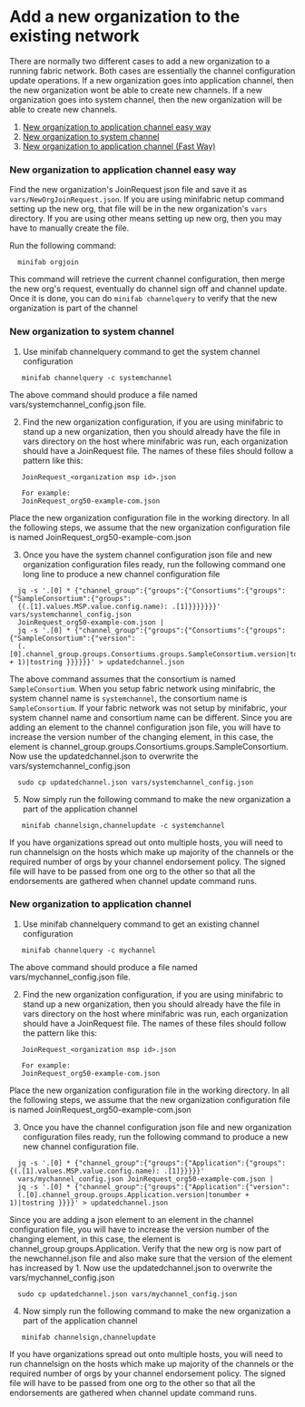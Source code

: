# Add a new organization to the existing network

There are normally two different cases to add a new organization to a running fabric network.
Both cases are essentially the channel configuration update operations. If a new organization
goes into application channel, then the new organization wont be able to create new channels.
If a new organization goes into system channel, then the new organization will be able to
create new channels.

1. [New organization to application channel easy way](#new-organization-to-application-channel-easy-way)
2. [New organization to system channel](#new-organization-to-system-channel)
3. [New organization to application channel (Fast Way)](#new-organization-to-application-channel)

### New organization to application channel easy way

Find the new organization's JoinRequest json file and save it as `vars/NewOrgJoinRequest.json`.
If you are using minifabric netup command setting up the new org, that file will be in the new
organization's `vars` directory. If you are using other means setting up new org, then you may
have to manually create the file.

Run the following command:

```
  minifab orgjoin
```

This command will retrieve the current channel configuration, then merge the new org's request,
eventually do channel sign off and channel update. Once it is done, you can do `minifab channelquery`
to verify that the new organization is part of the channel

### New organization to system channel
1. Use minifab channelquery command to get the system channel configuration
```
   minifab channelquery -c systemchannel
```
The above command should produce a file named vars/systemchannel_config.json file.

2. Find the new organization configuration, if you are using minifabric to stand up a new
organization, then you should already have the file in vars directory on the host where
minifabric was run, each organization should have a JoinRequest file. The names of these
files should follow a pattern like this:

```
   JoinRequest_<organization msp id>.json

   For example:
   JoinRequest_org50-example-com.json
```

Place the new organization configuration file in the working directory. In all the following
steps, we assume that the new organization configuration file is named JoinRequest_org50-example-com.json

3. Once you have the system channel configuration json file and new organization configuration
files ready, run the following command one long line to produce a new channel configuration file

```
  jq -s '.[0] * {"channel_group":{"groups":{"Consortiums":{"groups":{"SampleConsortium":{"groups":
  {(.[1].values.MSP.value.config.name): .[1]}}}}}}}' vars/systemchannel_config.json
  JoinRequest_org50-example-com.json |
  jq -s '.[0] * {"channel_group":{"groups":{"Consortiums":{"groups":{"SampleConsortium":{"version":
  (.[0].channel_group.groups.Consortiums.groups.SampleConsortium.version|tonumber + 1)|tostring }}}}}}' > updatedchannel.json
```

The above command assumes that the consortium is named `SampleConsortium`. When you setup fabric network using
minifabric, the system channel name is `systemchannel`, the consortium name is `SampleConsortium`. If your fabric
network was not setup by minifabric, your system channel name and consortium name can be different.
Since you are adding an element to the channel configuration json file, you will have to increase the version number
of the changing element, in this case, the element is channel_group.groups.Consortiums.groups.SampleConsortium.
Now use the updatedchannel.json to overwrite the vars/systemchannel_config.json

```
  sudo cp updatedchannel.json vars/systemchannel_config.json
```

5. Now simply run the following command to make the new organization a part of the application channel

```
   minifab channelsign,channelupdate -c systemchannel
```

If you have organizations spread out onto multiple hosts, you will need to run channelsign on the hosts
which make up majority of the channels or the required number of orgs by your channel endorsement policy.
The signed file will have to be passed from one org to the other so that all the endorsements are gathered
when channel update command runs.

### New organization to application channel

1. Use minifab channelquery command to get an existing channel configuration
```
   minifab channelquery -c mychannel
```
The above command should produce a file named vars/mychannel_config.json file.

2. Find the new organization configuration, if you are using minifabric to stand up a new
organization, then you should already have the file in vars directory on the host where
minifabric was run, each organization should have a JoinRequest file. The names of these
files should follow the pattern like this:

```
   JoinRequest_<organization msp id>.json

   For example:
   JoinRequest_org50-example-com.json
```

Place the new organization configuration file in the working directory. In all the following
steps, we assume that the new organization configuration file is named JoinRequest_org50-example-com.json

3. Once you have the channel configuration json file and new organization configuration
files ready, run the following command to produce a new new channel configuration file.

```
  jq -s '.[0] * {"channel_group":{"groups":{"Application":{"groups": {(.[1].values.MSP.value.config.name): .[1]}}}}}'
  vars/mychannel_config.json JoinRequest_org50-example-com.json |
  jq -s '.[0] * {"channel_group":{"groups":{"Application":{"version":
  (.[0].channel_group.groups.Application.version|tonumber + 1)|tostring }}}}' > updatedchannel.json
```

Since you are adding a json element to an element in the channel configuration file, you will have
to increase the version number of the changing element, in this case, the element is
channel_group.groups.Application. Verify that the new org is now part of the newchannel.json file
and also make sure that the version of the element has increased by 1. Now use the updatedchannel.json
to overwrite the vars/mychannel_config.json

```
  sudo cp updatedchannel.json vars/mychannel_config.json
```

4. Now simply run the following command to make the new organization a part of the application channel

```
   minifab channelsign,channelupdate
```

If you have organizations spread out onto multiple hosts, you will need to run channelsign on the hosts
which make up majority of the channels or the required number of orgs by your channel endorsement policy.
The signed file will have to be passed from one org to the other so that all the endorsements are gathered
when channel update command runs.
